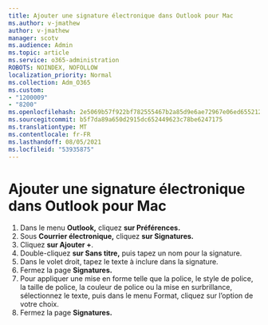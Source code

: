 ```yaml
---
title: Ajouter une signature électronique dans Outlook pour Mac
ms.author: v-jmathew
author: v-jmathew
manager: scotv
ms.audience: Admin
ms.topic: article
ms.service: o365-administration
ROBOTS: NOINDEX, NOFOLLOW
localization_priority: Normal
ms.collection: Adm_O365
ms.custom:
- "1200009"
- "8200"
ms.openlocfilehash: 2e5069b57f922bf782555467b2a85d9e6ae72967e06ed655212e8574ed4c091b
ms.sourcegitcommit: b5f7da89a650d2915dc652449623c78be6247175
ms.translationtype: MT
ms.contentlocale: fr-FR
ms.lasthandoff: 08/05/2021
ms.locfileid: "53935875"
---
```

# <a name="add-email-signature-in-outlook-for-mac"></a>Ajouter une signature électronique dans Outlook pour Mac

1. Dans le menu **Outlook,** cliquez **sur Préférences.**
2. Sous **Courrier électronique,** cliquez **sur Signatures.**
3. Cliquez **sur Ajouter +**.
4. Double-cliquez **sur Sans titre,** puis tapez un nom pour la signature.
5. Dans le volet droit, tapez le texte à inclure dans la signature.
6. Fermez la page **Signatures.**
7. Pour appliquer une mise en forme telle que la police, le style de police, la taille de police, la couleur de police ou la mise en surbrillance, sélectionnez le texte, puis dans le menu Format, cliquez sur l’option de votre choix.
8. Fermez la page **Signatures.**
